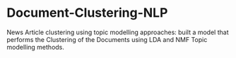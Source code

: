 # Document-Clustering-NLP
 News Article clustering using topic modelling approaches:
built a model that performs the Clustering of the Documents using LDA and NMF 
Topic modelling methods.
